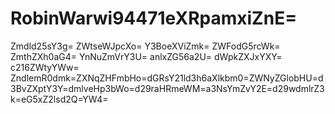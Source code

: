 # RobinWarwi94471eXRpamxiZnE=
Zmdld25sY3g=
ZWtseWJpcXo=
Y3BoeXViZmk=
ZWFodG5rcWk=
ZmthZXh0aG4=
YnNuZmVrY3U=
anlxZG56a2U=
dWpkZXJxYXY=
c216ZWtyYWw=
ZndlemR0dmk=ZXNqZHFmbHo=dGRsY21ld3h6aXlkbm0=ZWNyZGlobHU=d3BvZXptY3Y=dmlveHp3bWo=d29raHRmeWM=a3NsYmZvY2E=d29wdmlrZ3k=eG5xZ2lsd2Q=YW4=
